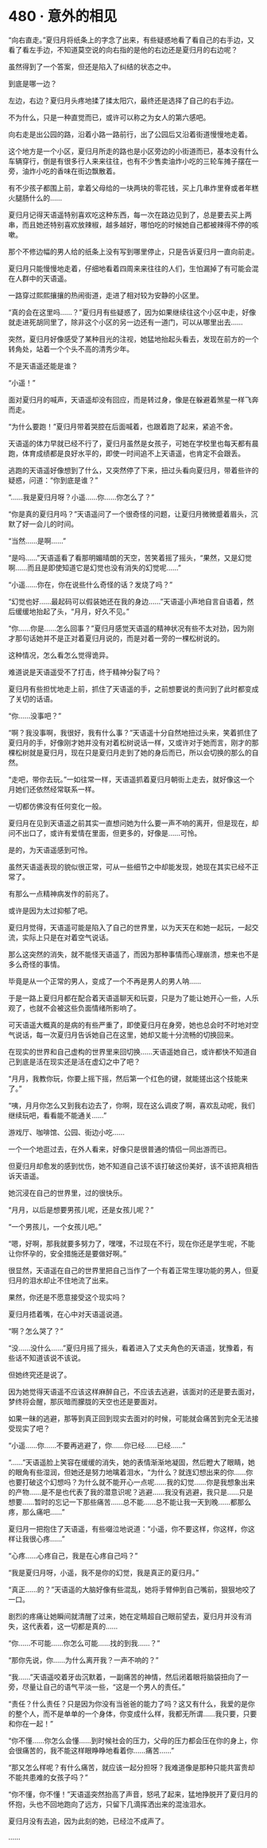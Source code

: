 # 480 · 意外的相见

“向右直走。”夏归月将纸条上的字念了出来，有些疑惑地看了看自己的右手边，又看了看左手边，不知道莫空说的向右指的是他的右边还是夏归月的右边呢？

虽然得到了一个答案，但还是陷入了纠结的状态之中。

到底是哪一边？

左边，右边？夏归月头疼地揉了揉太阳穴，最终还是选择了自己的右手边。

不为什么，只是一种直觉而已，或许可以称之为女人的第六感吧。

向右走是出公园的路，沿着小路一路前行，出了公园后又沿着街道慢慢地走着。

这个地方是一个小区，夏归月所走的路也是小区旁边的小街道而已，基本没有什么车辆穿行，倒是有很多行人来来往往，也有不少售卖油炸小吃的三轮车摊子摆在一旁，油炸小吃的香味在街边飘散着。

有不少孩子都围上前，拿着父母给的一块两块的零花钱，买上几串炸里脊或者年糕火腿肠什么的……

夏归月记得天语遥特别喜欢吃这种东西，每一次在路边见到了，总是要去买上两串，而且她还特别喜欢放辣椒，越多越好，哪怕吃的时候她自己都被辣得不停的咳嗽。

那个不修边幅的男人给的纸条上没有写到哪里停止，只是告诉夏归月一直向前走。

夏归月只能慢慢地走着，仔细地看着四周来来往往的人们，生怕漏掉了有可能会混在人群中的天语遥。

一路穿过熙熙攘攘的热闹街道，走进了相对较为安静的小区里。

“真的会在这里吗……？”夏归月有些疑惑了，因为如果继续往这个小区中走，好像就走进死胡同里了，除非这个小区的另一边还有一道门，可以从哪里出去……

突然，夏归月好像感受了某种目光的注视，她猛地抬起头看去，发现在前方的一个转角处，站着一个个头不高的清秀少年。

不是天语遥还能是谁？

“小遥！”

面对夏归月的喊声，天语遥却没有回应，而是转过身，像是在躲避着煞星一样飞奔而走。

“为什么要跑！”夏归月带着哭腔在后面喊着，也跟着跑了起来，紧追不舍。

天语遥的体力早就已经不行了，夏归月虽然是女孩子，可她在学校里也每天都有晨跑，体育成绩都是良好水平的，即使一时间追不上天语遥，也肯定不会跟丢。

逃跑的天语遥好像想到了什么，又突然停了下来，扭过头看向夏归月，带着些许的疑惑，问道：“你到底是谁？”

“……我是夏归月呀？小遥……你……你怎么了？”

“你是真的夏归月吗？”天语遥问了一个很奇怪的问题，让夏归月微微蹙着眉头，沉默了好一会儿的时间。

“当然……是啊……”

“是吗……”天语遥看了看那明媚晴朗的天空，苦笑着摇了摇头，“果然，又是幻觉啊……而且是即使知道它是幻觉也没有消失的幻觉呢……”

“小遥……你在，你在说些什么奇怪的话？发烧了吗？”

“幻觉也好……最起码可以假装她还在我的身边……”天语遥小声地自言自语着，然后缓缓地抬起了头，“月月，好久不见。”

“你……你是……怎么回事？”夏归月感觉天语遥的精神状况有些不太对劲，因为刚才那句话她并不是正对着夏归月说的，而是对着一旁的一棵松树说的。

这种情况，怎么看怎么觉得诡异。

难道说是天语遥受不了打击，终于精神分裂了吗？

夏归月有些担忧地走上前，抓住了天语遥的手，之前想要说的责问到了此时都变成了关切的话语。

“你……没事吧？”

“啊？我没事啊，我很好，我有什么事？”天语遥十分自然地扭过头来，笑着抓住了夏归月的手，好像刚才她并没有对着松树说话一样，又或许对于她而言，刚才的那棵松树就是夏归月，现在只是夏归月走到了她的身后而已，所以会切换的那么的自然。

“走吧，带你去玩。”一如往常一样，天语遥抓着夏归月朝街上走去，就好像这一个月她们还依然经常联系一样。

一切都仿佛没有任何变化一般。

夏归月在见到天语遥之前其实一直想问她为什么要一声不响的离开，但是现在，却问不出口了，或许有爱情在里面，但更多的，好像是……可怜。

是的，为天语遥感到可怜。

虽然天语遥表现的貌似很正常，可从一些细节之中却能发现，她现在其实已经不正常了。

有那么一点精神病发作的前兆了。

或许是因为太过抑郁了吧。

夏归月觉得，天语遥可能是陷入了自己的世界里，以为天天在和她一起玩，一起交流，实际上只是在对着空气说话。

那么这突然的消失，就不能怪天语遥了，而因为那种事情而心理崩溃，想来也不是多么奇怪的事情。

毕竟是从一个正常的男人，变成了一个不再是男人的男人呐……

于是一路上夏归月都在配合着天语遥聊天和玩耍，只是为了能让她开心一些，人乐观了，也就不会被这些负面情绪所影响了。

可天语遥大概真的是病的有些严重了，即使夏归月在身旁，她也总会时不时地对空气说话，每一次夏归月告诉她自己在这里，她却又能十分流畅的切换回来。

在现实的世界和自己虚构的世界里来回切换……天语遥她自己，或许都快不知道自己到底是活在现实还是活在虚幻之中了吧？

“月月，我教你玩，你要上摇下摇，然后第一个红色的键，就能搓出这个技能来了。”

“咦，月月你怎么又到我右边去了，你啊，现在这么调皮了啊，喜欢乱动呢，我们继续玩吧，看看能不能通关……”

游戏厅、咖啡馆、公园、街边小吃……

一个一个地逛过去，在外人看来，好像只是很普通的情侣一同出游而已。

但夏归月却愈发的感到忧伤，她不知道自己该不该打破这份美好，该不该把真相告诉天语遥。

她沉浸在自己的世界里，过的很快乐。

“月月，以后是想要男孩儿呢，还是女孩儿呢？”

“一个男孩儿，一个女孩儿吧。”

“嗯，好啊，那我就要多努力了，嘿嘿，不过现在不行，现在你还是学生呢，不能让你怀孕的，安全措施还是要做好啊。”

很显然，天语遥在自己的世界里把自己当作了一个有着正常生理功能的男人，但夏归月的泪水却止不住地流了出来。

果然，你还是不愿意接受这个现实吗？

夏归月捂着嘴，在心中对天语遥说道。

“啊？怎么哭了？”

“没……没什么……”夏归月摇了摇头，看着进入了丈夫角色的天语遥，犹豫着，有些话不知道该说不该说。

但她终究还是说了。

因为她觉得天语遥不应该这样麻醉自己，不应该去逃避，该面对的还是要去面对，梦终将会醒，那灰暗而朦胧的天空也还是要面对。

如果一昧的逃避，那等到真正回到现实去面对的时候，可能就会痛苦到完全无法接受现实了吧？

“小遥……你……不要再逃避了，你……你已经……已经……”

“……”天语遥脸上笑容在缓缓的消失，她的表情渐渐地凝固，然后瞪大了眼睛，她的眼角有些湿润，但她还是努力地噙着泪水，“为什么？就连幻想出来的你……你也要打破这个幻想吗？为什么就不能开心一点呢……我的幻觉……你是我想象出来的产物……是不是也代表了我的潜意识呢？逃避……我没有逃避，我只是……只是想要……暂时的忘记一下那些痛苦……总不能……总不能让我一天到晚……都那么疼，那么痛吧……”

夏归月一把抱住了天语遥，有些啜泣地说道：“小遥，你不要这样，你这样，你这样让我很心疼……”

“心疼……心疼自己，我是在心疼自己吗？”

“我是夏归月呀，小遥，我不是你的幻觉，我是真正的夏归月。”

“真正……的？”天语遥的大脑好像有些混乱，她将手臂伸到自己嘴前，狠狠地咬了一口。

剧烈的疼痛让她瞬间就清醒了过来，她在定睛超自己眼前望去，夏归月并没有消失，这代表着，这一切都是真的……

“你……不可能……你怎么可能……找的到我……？”

“那你先说，你……为什么离开我？一声不响的？”

“我……”天语遥咬着牙齿沉默着，一副痛苦的神情，然后闭着眼将脑袋扭向了一旁，尽量让自己的语气平淡一些，“这是一个男人的责任。”

“责任？什么责任？只是因为你没有当爸爸的能力了吗？这又有什么，我爱的是你的整个人，而不是单单的一个身体，你变成什么样，我都无所谓……我只要，只要和你在一起！”

“你不懂……你怎么会懂……到时候社会的压力，父母的压力都会压在你的身上，你会很痛苦的，我不能这样眼睁睁地看着你……痛苦……”

“那又怎么样呢？有什么痛苦，就应该一起分担呀？我难道像是那种只能共富贵却不能共患难的女孩子吗？”

“你不懂，你不懂！”天语遥突然抬高了声音，怒吼了起来，猛地挣脱开了夏归月的怀抱，头也不回地跑向了远方，只留下几滴挥洒出来的混浊泪水。

夏归月没有去追，因为此刻的她，已经泣不成声了。

……
